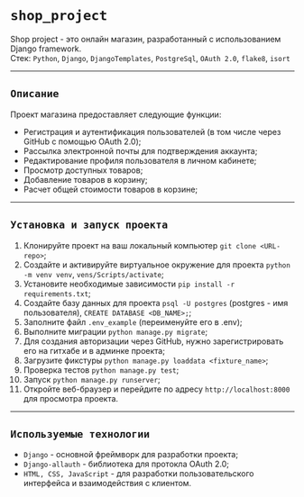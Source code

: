# `shop_project`
Shop project - это онлайн магазин, разработанный с использованием Django framework.  
Стек: `Python`, `Django`, `DjangoTemplates`, `PostgreSql`, `OAuth 2.0`, `flake8`, `isort`
***
## `Описание`
Проект магазина предоставляет следующие функции:
- Регистрация и аутентификация пользователей (в том числе через GitHub с помощью OAuth 2.0);
- Рассылка электронной почты для подтверждения аккаунта;
- Редактирование профиля пользователя в личном кабинете;
- Просмотр доступных товаров;
- Добавление товаров в корзину;
- Расчет общей стоимости товаров в корзине;
***
## `Установка и запуск проекта`
1. Клонируйте проект на ваш локальный компьютер `git clone <URL-repo>`;
2. Создайте и активируйте виртуальное окружение для проекта `python -m venv venv`, `vens/Scripts/activate`;
3. Установите необходимые зависимости `pip install -r requirements.txt`;
4. Создайте базу данных для проекта `psql -U postgres` (postgres - имя пользователя), `CREATE DATABASE <DB_NAME>;`;
5. Заполните файл `.env_example` (переименуйте его в .env);
6. Выполните миграции `python manage.py migrate`;
7. Для создания авторизации через GitHub, нужно зарегистрировать его на гитхабе и в админке проекта;
8. Загрузите фикстуры `python manage.py loaddata <fixture_name>`;
9. Проверка тестов `python manage.py test`;
10. Запуск `python manage.py runserver`;
11. Откройте веб-браузер и перейдите по адресу `http://localhost:8000` для просмотра проекта.
***
## `Используемые технологии`
- `Django` - основной фреймворк для разработки проекта;
- `Django-allauth` - библиотека для протокла OAuth 2.0;
- `HTML, CSS, JavaScript` - для разработки пользовательского интерфейса и взаимодействия с клиентом.
